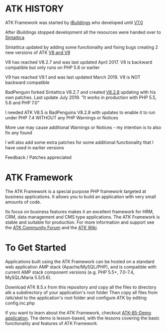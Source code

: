 ATK HISTORY
===========

ATK Framework was started by [iBuildings](https://ibuildings.nl/) who developed until [V7.0](https://github.com/ibuildingsnl/ATK)

After iBuildings stopped development all the resources were handed over to [Sintattica](https://www.sintattica.it/)  

Sintattica updated by adding some functionality and fixing bugs creating 2 new versions of ATK
[V8 and V9](https://github.com/Sintattica/atk)

V8 has reached V8.2.7 and was last updated April 2017. V8 is backward compatible but only runs on PHP 5.6 or earlier

V9 has reached V9.1 and was last updated March 2019. V9 is NOT backward compatible

BadPenguin forked Sintattica V8.2.7 and created [V8.2.8](https://github.com/badpenguin/atk-8)
updating with his own patches.  Last update July 2019. "It works in production with PHP 5.5, 5.6  and PHP 7.0"

I needed ATK V8.5 is BadPenguins V8.2.8 with updates to enable it to run under PHP 7.4 WITHOUT any PHP Warnings or Notices

More use may cause additional Warnings or Notices - my intention is to also fix any found

I will also add some extra patches for some additional functionality that I have used in earlier versions

Feedback / Patches appreciated

 

ATK Framework
=============
The ATK Framework is a special purpose PHP framework targeted at business applications. It allows you to build an application with very small amounts of code.

Its focus on business features makes it an excellent framework for HRM, CRM, data management and CMS type applications. The ATK Framework is stable and suitable for production. For more information and support see the [ATK Community Forum](https://www.atk-framework.com/forum/) and the [ATK Wiki](http://atk-framework.com/wiki/ATK).


To Get Started
==============
Applications built using the ATK Framework can be hosted on a standard web application AMP stack (Apache/MySQL/PHP), and is compatible with current AMP stack component versions (e.g. PHP 5.5+, 7.0-7.4, MySQL/Maria 5.5/5.6). 

Download ATK 8.5.x from this repository and copy all the files to directory atk a subdirectory of your application's root folder
Then copy all files from /atk/skel to the application's root folder and configure ATK by editing config.inc.php 

If you want to learn about the ATK Framework, checkout [ATK-85-Demo application](https://github.com/wayneh/atk-85-demo). The demo is lesson-based, with the lessons covering the basic functionality and features of ATK Framework.
 
